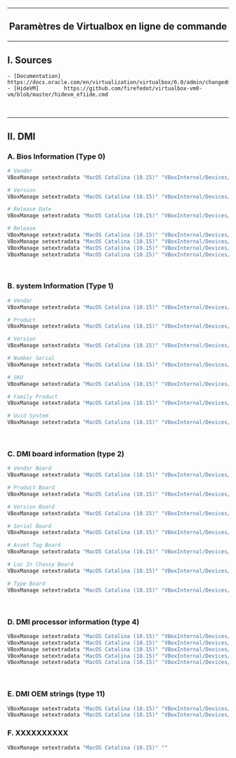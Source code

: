 


--------------------------------------------------------------------------------------------------------------------------------------------------------------------
## <p align='center'> Paramètres de Virtualbox en ligne de commande </p>

--------------------------------------------------------------------------------------------------------------------------------------------------------------------
## I. Sources
```
- [Documentation] https://docs.oracle.com/en/virtualization/virtualbox/6.0/admin/changedmi.html
- [HideVM]        https://github.com/firefedot/virtualbox-vm0-vm/blob/master/hidevm_efiide.cmd
```

<br />

--------------------------------------------------------------------------------------------------------------------------------------------------------------------
## II. DMI
### A. Bios Information (Type 0)
```bash
# Vendor
VBoxManage setextradata "MacOS Catalina (10.15)" "VBoxInternal/Devices/efi/0/Config/DmiBIOSVendor"         "Apple Inc."

# Version
VBoxManage setextradata "MacOS Catalina (10.15)" "VBoxInternal/Devices/efi/0/Config/DmiBIOSVersion"        "B52.88Z.0088.B05.0904162222"

# Release Date
VBoxManage setextradata "MacOS Catalina (10.15)" "VBoxInternal/Devices/efi/0/Config/DmiBIOSReleaseDate"    "08/10/13"

# Release
VBoxManage setextradata "MacOS Catalina (10.15)" "VBoxInternal/Devices/efi/0/Config/DmiBIOSReleaseMajor"   "5"
VBoxManage setextradata "MacOS Catalina (10.15)" "VBoxInternal/Devices/efi/0/Config/DmiBIOSReleaseMinor"   "9"
VBoxManage setextradata "MacOS Catalina (10.15)" "VBoxInternal/Devices/efi/0/Config/DmiBIOSFirmwareMajor"  "1"
VBoxManage setextradata "MacOS Catalina (10.15)" "VBoxInternal/Devices/efi/0/Config/DmiBIOSFirmwareMinor"  "0"
```

<br />

### B. system Information (Type 1)
```bash
# Vendor
VBoxManage setextradata "MacOS Catalina (10.15)" "VBoxInternal/Devices/efi/0/Config/DmiSystemVendor"       "Apple Inc."

# Product
VBoxManage setextradata "MacOS Catalina (10.15)" "VBoxInternal/Devices/efi/0/Config/DmiSystemProduct"      "MacBook5,2"

# Version
VBoxManage setextradata "MacOS Catalina (10.15)" "VBoxInternal/Devices/efi/0/Config/DmiSystemVersion"      "1.0"

# Number Serial
VBoxManage setextradata "MacOS Catalina (10.15)" "VBoxInternal/Devices/efi/0/Config/DmiSystemSerial"       "CSN12345678901234567"

# SKU
VBoxManage setextradata "MacOS Catalina (10.15)" "VBoxInternal/Devices/efi/0/Config/DmiSystemSKU"          "FM550EA#ACB"

# Family Product
VBoxManage setextradata "MacOS Catalina (10.15)" "VBoxInternal/Devices/efi/0/Config/DmiSystemFamily"       "Ultrabook"

# Uuid System
VBoxManage setextradata "MacOS Catalina (10.15)" "VBoxInternal/Devices/efi/0/Config/DmiSystemUuid"         "B5FA3000-9403-81E0-3ADA-F46D045CB676"
```

<br />

### C. DMI board information (type 2)
```bash
# Vendor Board
VBoxManage setextradata "MacOS Catalina (10.15)" "VBoxInternal/Devices/efi/0/Config/DmiBoardVendor"        "Apple Inc."

# Product Board
VBoxManage setextradata "MacOS Catalina (10.15)" "VBoxInternal/Devices/efi/0/Config/DmiBoardProduct"       "Mac-F22788AA"

# Version Board
VBoxManage setextradata "MacOS Catalina (10.15)" "VBoxInternal/Devices/efi/0/Config/DmiBoardVersion"       "3.0"

# Serial Board
VBoxManage setextradata "MacOS Catalina (10.15)" "VBoxInternal/Devices/efi/0/Config/DmiBoardSerial"        "BSN12345678901234567"

# Asset Tag Board
VBoxManage setextradata "MacOS Catalina (10.15)" "VBoxInternal/Devices/efi/0/Config/DmiBoardAssetTag"      "Base Board Asset Tag#"

# Loc In Chassy Board
VBoxManage setextradata "MacOS Catalina (10.15)" "VBoxInternal/Devices/efi/0/Config/DmiBoardLocInChass"    "Board Loc In"

# Type Board
VBoxManage setextradata "MacOS Catalina (10.15)" "VBoxInternal/Devices/efi/0/Config/DmiBoardBoardType"     "10"
```

<br />

### D. DMI processor information (type 4)
```bash
VBoxManage setextradata "MacOS Catalina (10.15)" "VBoxInternal/Devices/efi/0/Config/DmiChassisVendor"      "Apple Inc."
VBoxManage setextradata "MacOS Catalina (10.15)" "VBoxInternal/Devices/efi/0/Config/DmiChassisType"        "10"
VBoxManage setextradata "MacOS Catalina (10.15)" "VBoxInternal/Devices/efi/0/Config/DmiChassisVersion"     "Mac-F22788AA"
VBoxManage setextradata "MacOS Catalina (10.15)" "VBoxInternal/Devices/efi/0/Config/DmiChassisSerial"      "CSN12345678901234567"
VBoxManage setextradata "MacOS Catalina (10.15)" "VBoxInternal/Devices/efi/0/Config/DmiChassisAssetTag"    "Apple"
```

<br />

### E. DMI OEM strings (type 11)
```bash
VBoxManage setextradata "MacOS Catalina (10.15)" "VBoxInternal/Devices/efi/0/Config/DmiOEMVBoxVer"         "Extended version info: 1.00.00"
VBoxManage setextradata "MacOS Catalina (10.15)" "VBoxInternal/Devices/efi/0/Config/DmiOEMVBoxRev"         "Extended revision info: 1A"
```

### F. XXXXXXXXXX
```bash
VBoxManage setextradata "MacOS Catalina (10.15)" ""
```
